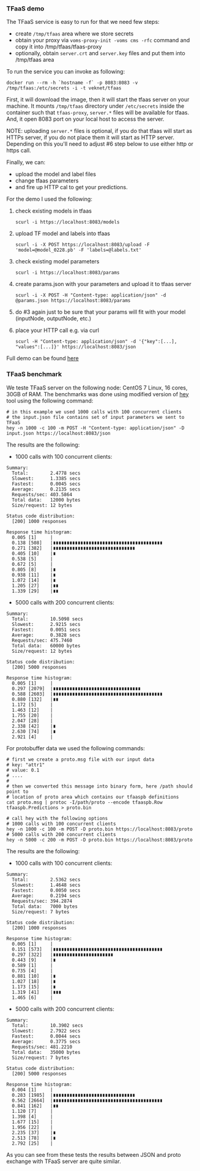 ### TFaaS demo
The TFaaS service is easy to run for that we need few steps:
- create `/tmp/tfaas` area where we store secrets
- obtain your proxy via `voms-proxy-init -voms cms -rfc` command and copy it into /tmp/tfaas/tfaas-proxy
- optionally, obtain `server.crt` and `server.key` files and put them into /tmp/tfaas area

To run the service you can invoke as following:
```
docker run --rm -h `hostname -f` -p 8083:8083 -v /tmp/tfaas:/etc/secrets -i -t veknet/tfaas
```

First, it will download the image, then it will start the tfaas server on your
machine. It mounts `/tmp/tfaas` directory under `/etc/secrets` inside the container
such that `tfaas-proxy`, `server.*` files will be available for tfaas. And, it
open 8083 port on your local host to access the server.

NOTE: uploading `server.*` files is optional, if you do that tfaas will start
as HTTPs server, if you do not place them it will start as HTTP server.
Depending on this you'll need to adjust #6 step below to use either http
or https call.

Finally, we can:
- upload the model and label files
- change tfaas parameters
- and fire up HTTP cal to get your predictions.

For the demo I used the following:

1. check existing models in tfaas

   `scurl -i https://localhost:8083/models`

2. upload TF model and labels into tfaas

   `scurl -i -X POST https://localhost:8083/upload -F 'model=@model_0228.pb' -F 'labels=@labels.txt'`

3. check existing model parameters

   `scurl -i https://localhost:8083/params`

4. create params.json with your parameters and upload it to tfaas server

   `scurl -i -X POST -H "Content-type: application/json" -d @params.json https://localhost:8083/params`

5. do #3 again just to be sure that your params will fit with your model (inputNode, outputNode, etc.)

6. place your HTTP call e.g. via curl

   `scurl -H "Content-type: application/json" -d '{"key":[...], "values":[...]}' https://localhost:8083/json`

Full demo can be found
[here](https://www.youtube.com/watch?v=ZGjnM8wk8eA)

### TFaaS benchmark
We teste TFaaS server on the following node: CentOS 7 Linux, 16 cores, 30GB of RAM.
The benchmarks was done using modified version of
[hey](https://github.com/vkuznet/hey) tool using the following command:
```
# in this example we used 1000 calls with 100 concurrent clients
# the input.json file contains set of input parameters we sent to TFaaS
hey -n 1000 -c 100 -m POST -H "Content-type: application/json" -D input.json https://localhost:8083/json
```

The results are the following:
- 1000 calls with 100 concurrent clients:
```
Summary:
  Total:        2.4778 secs
  Slowest:      1.3385 secs
  Fastest:      0.0045 secs
  Average:      0.2135 secs
  Requests/sec: 403.5864
  Total data:   12000 bytes
  Size/request: 12 bytes

Status code distribution:
  [200] 1000 responses

Response time histogram:
  0.005 [1]     |
  0.138 [508]   |∎∎∎∎∎∎∎∎∎∎∎∎∎∎∎∎∎∎∎∎∎∎∎∎∎∎∎∎∎∎∎∎∎∎∎∎∎∎∎∎
  0.271 [382]   |∎∎∎∎∎∎∎∎∎∎∎∎∎∎∎∎∎∎∎∎∎∎∎∎∎∎∎∎∎∎
  0.405 [10]    |∎
  0.538 [5]     |
  0.672 [5]     |
  0.805 [8]     |∎
  0.938 [11]    |∎
  1.072 [14]    |∎
  1.205 [27]    |∎∎
  1.339 [29]    |∎∎
```

- 5000 calls with 200 concurrent clients:
```
Summary:
  Total:        10.5098 secs
  Slowest:      2.9215 secs
  Fastest:      0.0051 secs
  Average:      0.3828 secs
  Requests/sec: 475.7460
  Total data:   60000 bytes
  Size/request: 12 bytes

Status code distribution:
  [200] 5000 responses

Response time histogram:
  0.005 [1]     |
  0.297 [2079]  |∎∎∎∎∎∎∎∎∎∎∎∎∎∎∎∎∎∎∎∎∎∎∎∎∎∎∎∎∎∎∎∎
  0.588 [2603]  |∎∎∎∎∎∎∎∎∎∎∎∎∎∎∎∎∎∎∎∎∎∎∎∎∎∎∎∎∎∎∎∎∎∎∎∎∎∎∎∎
  0.880 [132]   |∎∎
  1.172 [5]     |
  1.463 [12]    |
  1.755 [20]    |
  2.047 [28]    |
  2.338 [42]    |∎
  2.630 [74]    |∎
  2.921 [4]     |
```

For protobuffer data we used the following commands:
```
# first we create a proto.msg file with our input data
# key: "attr1"
# value: 0.1
# ....
#
# then we converted this message into binary form, here /path should point to
# location of proto area which contains our tfaaspb definitions
cat proto.msg | protoc -I/path/proto --encode tfaaspb.Row tfaaspb.Predictions > proto.bin

# call hey with the following options 
# 1000 calls with 100 concurrent clients
hey -n 1000 -c 100 -m POST -D proto.bin https://localhost:8083/proto
# 5000 calls with 200 concurrent clients
hey -n 5000 -c 200 -m POST -D proto.bin https://localhost:8083/proto
```

The results are the following:
- 1000 calls with 100 concurrent clients:
```
Summary:
  Total:        2.5362 secs
  Slowest:      1.4648 secs
  Fastest:      0.0050 secs
  Average:      0.2194 secs
  Requests/sec: 394.2874
  Total data:   7000 bytes
  Size/request: 7 bytes

Status code distribution:
  [200] 1000 responses

Response time histogram:
  0.005 [1]     |
  0.151 [573]   |∎∎∎∎∎∎∎∎∎∎∎∎∎∎∎∎∎∎∎∎∎∎∎∎∎∎∎∎∎∎∎∎∎∎∎∎∎∎∎∎
  0.297 [322]   |∎∎∎∎∎∎∎∎∎∎∎∎∎∎∎∎∎∎∎∎∎∎
  0.443 [9]     |∎
  0.589 [1]     |
  0.735 [4]     |
  0.881 [10]    |∎
  1.027 [18]    |∎
  1.173 [15]    |∎
  1.319 [41]    |∎∎∎
  1.465 [6]     |
```

- 5000 calls with 200 concurrent clients:
```
Summary:
  Total:        10.3902 secs
  Slowest:      2.7922 secs
  Fastest:      0.0044 secs
  Average:      0.3775 secs
  Requests/sec: 481.2210
  Total data:   35000 bytes
  Size/request: 7 bytes

Status code distribution:
  [200] 5000 responses

Response time histogram:
  0.004 [1]     |
  0.283 [1985]  |∎∎∎∎∎∎∎∎∎∎∎∎∎∎∎∎∎∎∎∎∎∎∎∎∎∎∎∎∎∎
  0.562 [2664]  |∎∎∎∎∎∎∎∎∎∎∎∎∎∎∎∎∎∎∎∎∎∎∎∎∎∎∎∎∎∎∎∎∎∎∎∎∎∎∎∎
  0.841 [162]   |∎∎
  1.120 [7]     |
  1.398 [4]     |
  1.677 [15]    |
  1.956 [22]    |
  2.235 [37]    |∎
  2.513 [78]    |∎
  2.792 [25]    |
```

As you can see from these tests the results between JSON and proto exchange with
TFaaS server are quite similar.
